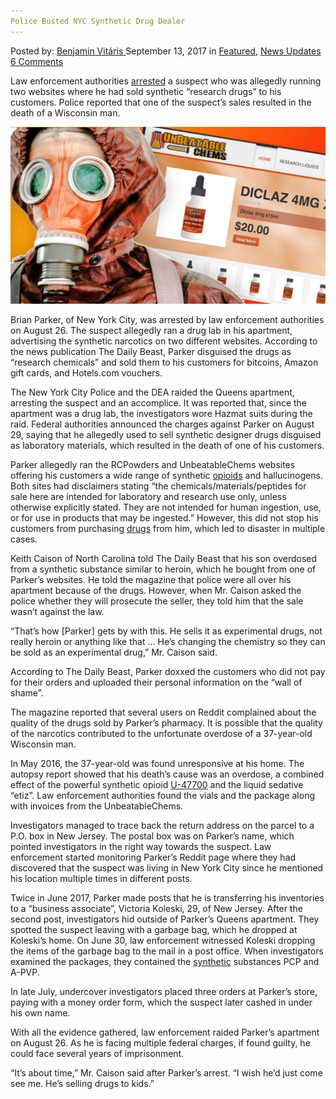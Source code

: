 ```yaml
---
Police Busted NYC Synthetic Drug Dealer
---
```

<article class="post-listing post-22519 post type-post status-publish format-standard has-post-thumbnail hentry 
 tag-busted tag-dealer tag-drug tag-nyc tag-police tag-synthetic">
    <div class="post-inner">
        <span>Posted by: <a href="https://www.deepdotweb.com/author/benjaminvi/" title="">Benjamin Vitáris </a></span>
    <span>September 13, 2017</span>
    <span>in <a href="https://www.deepdotweb.com/category/deepdot-news/" rel="category tag">Featured</a>, <a href="https://www.deepdotweb.com/category/news-updates/" rel="category tag">News Updates</a></span>
    <span><a href="https://www.deepdotweb.com/2017/09/13/police-busted-nyc-synthetic-drug-dealer/#comments">6 Comments</a></span>
    </p>
    <div class="clear"></div>
    <div class="entry">
    <p>Law enforcement authorities <a href="http://www.thedailybeast.com/reddit-drug-lord-doxxed-deadbeat-clients-from-luxe-drug-den">arrested</a> a suspect who was allegedly running two websites where he had sold synthetic “research drugs” to his customers. Police reported that one of the suspect’s sales resulted in the death of a Wisconsin man.</p>
    <p><img class="wp-image-22523" src="/imgs/2017/09/word-image-11.jpeg" /></p>
    <p>Brian Parker, of New York City, was arrested by law enforcement authorities on August 26. The suspect allegedly ran a drug lab in his apartment, advertising the synthetic narcotics on two different websites. According to the news publication The Daily Beast, Parker disguised the drugs as “research chemicals” and sold them to his customers for bitcoins, Amazon gift cards, and Hotels.com vouchers.</p>
    <p>The New York City Police and the DEA raided the Queens apartment, arresting the suspect and an accomplice. It was reported that, since the apartment was a drug lab, the investigators wore Hazmat suits during the raid. Federal authorities announced the charges against Parker on August 29, saying that he allegedly used to sell synthetic designer drugs disguised as laboratory materials, which resulted in the death of one of his customers.</p>
    <p><a id="post-22519-_gjdgxs"></a> Parker allegedly ran the RCPowders and UnbeatableChems websites offering his customers a wide range of synthetic <a href="https://www.deepdotweb.com/2017/07/14/distribution-opioids-darknet-markets-research-study/">opioids</a> and hallucinogens. Both sites had disclaimers stating “the chemicals/materials/peptides for sale here are intended for laboratory and research use only, unless otherwise explicitly stated. They are not intended for human ingestion, use, or for use in products that may be ingested.” However, this did not stop his customers from purchasing <a href="https://www.deepdotweb.com/tag/drugs/">drugs</a> from him, which led to disaster in multiple cases.</p>
    <p>Keith Caison of North Carolina told The Daily Beast that his son overdosed from a synthetic substance similar to heroin, which he bought from one of Parker’s websites. He told the magazine that police were all over his apartment because of the drugs. However, when Mr. Caison asked the police whether they will prosecute the seller, they told him that the sale wasn’t against the law.</p>
    <p>“That’s how [Parker] gets by with this. He sells it as experimental drugs, not really heroin or anything like that … He’s changing the chemistry so they can be sold as an experimental drug,” Mr. Caison said.</p>
    <p>According to The Daily Beast, Parker doxxed the customers who did not pay for their orders and uploaded their personal information on the “wall of shame”.</p>
    <p>The magazine reported that several users on Reddit complained about the quality of the drugs sold by Parker’s pharmacy. It is possible that the quality of the narcotics contributed to the unfortunate overdose of a 37-year-old Wisconsin man.</p>
    <p>In May 2016, the 37-year-old was found unresponsive at his home. The autopsy report showed that his death’s cause was an overdose, a combined effect of the powerful synthetic opioid <a href="https://www.deepdotweb.com/2017/08/30/alphabay-vendor-peterthegreat-face-judge-august/">U-47700</a> and the liquid sedative “etiz”. Law enforcement authorities found the vials and the package along with invoices from the UnbeatableChems.</p>
    <p>Investigators managed to trace back the return address on the parcel to a P.O. box in New Jersey. The postal box was on Parker’s name, which pointed investigators in the right way towards the suspect. Law enforcement started monitoring Parker’s Reddit page where they had discovered that the suspect was living in New York City since he mentioned his location multiple times in different posts.</p>
    <p>Twice in June 2017, Parker made posts that he is transferring his inventories to a “business associate”, Victoria Koleski, 29, of New Jersey. After the second post, investigators hid outside of Parker’s Queens apartment. They spotted the suspect leaving with a garbage bag, which he dropped at Koleski’s home. On June 30, law enforcement witnessed Koleski dropping the items of the garbage bag to the mail in a post office. When investigators examined the packages, they contained the <a href="https://www.deepdotweb.com/2017/08/20/fda-increase-focus-fentanyl-synthetic-opioids-postal-facilities/">synthetic</a> substances PCP and A-PVP.</p>
    <p>In late July, undercover investigators placed three orders at Parker’s store, paying with a money order form, which the suspect later cashed in under his own name.</p>
    <p>With all the evidence gathered, law enforcement raided Parker’s apartment on August 26. As he is facing multiple federal charges, if found guilty, he could face several years of imprisonment.</p>
    <p>“It’s about time,” Mr. Caison said after Parker’s arrest. “I wish he’d just come see me. He’s selling drugs to kids.”</p>
    </div>
    <span style="display:none"><a href="https://www.deepdotweb.com/tag/busted/" rel="tag">busted</a>   <a href="https://www.deepdotweb.com/tag/nyc/" rel="tag">nyc</a> <a href="https://www.deepdotweb.com/tag/police/" rel="tag">police</a> <a href="https://www.deepdotweb.com/tag/synthetic/" rel="tag">synthetic</a></span> <span style="display:none" class="updated">2017-09-13</span>
    <div style="display:none" class="vcard author" itemprop="author" itemscope itemtype="http://schema.org/Person"><strong class="fn" itemprop="name"><a href="https://www.deepdotweb.com/author/benjaminvi/" title="Posts by Benjamin Vitáris" rel="author">Benjamin Vitáris</a></strong></div>
    </div>
</article>

